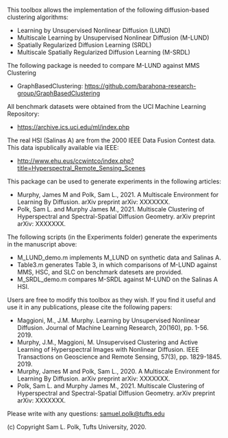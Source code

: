 This toolbox allows the implementation of the following diffusion-based 
clustering algorithms:

 -  Learning by Unsupervised Nonlinear Diffusion (LUND)
 -  Multiscale Learning by Unsupervised Nonlinear Diffusion (M-LUND)
 -  Spatially Regularized Diffusion Learning (SRDL)
 -  Multiscale Spatially Regularized Diffusion Learning (M-SRDL)

The following package is needed to compare M-LUND against MMS Clustering

   - GraphBasedClustering: https://github.com/barahona-research-group/GraphBasedClustering

All benchmark datasets were obtained from the UCI Machine Learning 
Repository: 

   - https://archive.ics.uci.edu/ml/index.php

The real HSI (Salinas A) are from the 2000 IEEE Data Fusion Contest data. 
This data ispublically available via IEEE: 

   - http://www.ehu.eus/ccwintco/index.php?title=Hyperspectral_Remote_Sensing_Scenes

This package can be used to generate experiments in the following articles:

   - Murphy, James M and Polk, Sam L., 2021. A Multiscale Environment for
     Learning By Diffusion. arXiv preprint arXiv: XXXXXXX.
   - Polk, Sam L. and Murphy James M., 2021. Multiscale Clustering of 
     Hyperspectral and Spectral-Spatial Diffusion Geometry. arXiv preprint 
     arXiv: XXXXXXX.

The following scripts (in the Experiments folder) generate the experiments 
in the manuscript above:

   - M_LUND_demo.m implements M_LUND on synthetic data and Salinas A.
   - Table3.m generates Table 3, in which comparisons of M-LUND against 
     MMS, HSC, and SLC on benchmark datesets are provided. 
   - M_SRDL_demo.m compares M-SRDL against M-LUND on the Salinas A HSI.

Users are free to modify this toolbox as they wish. If you find it useful
and use it in any publications, please cite the following papers:

   - Maggioni, M., J.M. Murphy. Learning by Unsupervised Nonlinear 
     Diffusion. Journal of Machine Learning Research, 20(160), pp. 1-56. 
     2019.
   - Murphy, J.M., Maggioni, M. Unsupervised Clustering and Active Learning 
     of Hyperspectral Images with Nonlinear Diffusion. IEEE Transactions on 
     Geoscience and Remote Sensing, 57(3), pp. 1829-1845. 2019.
   - Murphy, James M and Polk, Sam L., 2020. A Multiscale Environment for
     Learning By Diffusion. arXiv preprint arXiv: XXXXXXX.
   - Polk, Sam L. and Murphy James M., 2021. Multiscale Clustering of 
     Hyperspectral and Spectral-Spatial Diffusion Geometry. arXiv preprint 
     arXiv: XXXXXXX.

Please write with any questions: samuel.polk@tufts.edu

(c) Copyright Sam L. Polk, Tufts University, 2020.
